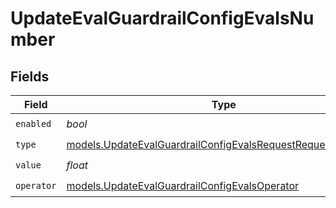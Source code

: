 # UpdateEvalGuardrailConfigEvalsNumber


## Fields

| Field                                                                                                                            | Type                                                                                                                             | Required                                                                                                                         | Description                                                                                                                      |
| -------------------------------------------------------------------------------------------------------------------------------- | -------------------------------------------------------------------------------------------------------------------------------- | -------------------------------------------------------------------------------------------------------------------------------- | -------------------------------------------------------------------------------------------------------------------------------- |
| `enabled`                                                                                                                        | *bool*                                                                                                                           | :heavy_check_mark:                                                                                                               | N/A                                                                                                                              |
| `type`                                                                                                                           | [models.UpdateEvalGuardrailConfigEvalsRequestRequestBodyType](../models/updateevalguardrailconfigevalsrequestrequestbodytype.md) | :heavy_check_mark:                                                                                                               | N/A                                                                                                                              |
| `value`                                                                                                                          | *float*                                                                                                                          | :heavy_check_mark:                                                                                                               | N/A                                                                                                                              |
| `operator`                                                                                                                       | [models.UpdateEvalGuardrailConfigEvalsOperator](../models/updateevalguardrailconfigevalsoperator.md)                             | :heavy_check_mark:                                                                                                               | N/A                                                                                                                              |